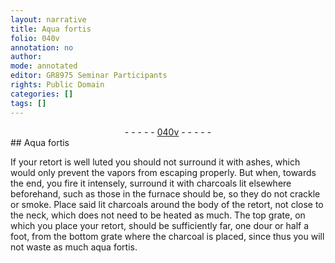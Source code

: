 ```yaml
---
layout: narrative
title: Aqua fortis
folio: 040v
annotation: no
author:
mode: annotated
editor: GR8975 Seminar Participants
rights: Public Domain
categories: []
tags: []
---
```


 <div class="folio" align="center">- - - - - <a href="http://gallica.bnf.fr/ark:/12148/btv1b10500001g/f86.image" target="_blank">040v</a> - - - - - </div>   
## Aqua fortis

 
If your retort is well luted you should not surround it with ashes, which would only prevent the vapors from escaping properly. But when, towards the end, you fire it intensely, surround it with charcoals lit elsewhere beforehand, such as those in the furnace should be, so they do not crackle or smoke. Place said lit charcoals around the body of the retort, not close to the neck, which does not need to be heated as much. The top grate, on which you place your retort, should be sufficiently far, one dour or half a foot, from the bottom grate where the charcoal is placed, since thus you will not waste as much aqua fortis.
 